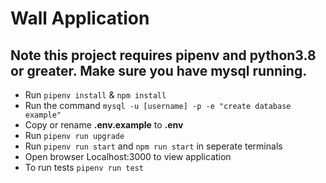 # Wall Application

## Note this project requires pipenv and python3.8 or greater. Make sure you have mysql running.

- Run `pipenv install` & `npm install`
- Run the command `mysql -u [username] -p -e "create database example"`
- Copy or rename **.env.example** to **.env**
- Run `pipenv run upgrade`
- Run `pipenv run start` and `npm run start` in seperate terminals
- Open browser Localhost:3000 to view application
- To run tests `pipenv run test`
